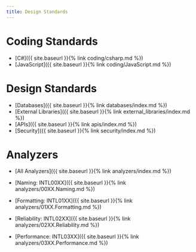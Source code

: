 ```yaml
---
title: Design Standards
---
```


Coding Standards
================
* [C#]({{ site.baseurl }}{% link coding/csharp.md %})
* [JavaScript]({{ site.baseurl }}{% link coding/JavaScript.md %})

Design Standards
================

* [Databases]({{ site.baseurl }}{% link databases/index.md %})
* [External Libraries]({{ site.baseurl }}{% link external_libraries/index.md %})
* [APIs]({{ site.baseurl }}{% link apis/index.md %})
* [Security]({{ site.baseurl }}{% link security/index.md %})

Analyzers
=========
- [All Analyzers]({{ site.baseurl }}{% link analyzers/index.md %})

- [Naming: INTL00XX]({{ site.baseurl }}{% link analyzers/00XX.Naming.md %})
- [Formatting: INTL01XX]({{ site.baseurl }}{% link analyzers/01XX.Formatting.md %})
- [Reliability: INTL02XX]({{ site.baseurl }}{% link analyzers/02XX.Reliability.md %})
- [Performance: INTL03XX]({{ site.baseurl }}{% link analyzers/03XX.Performance.md %})